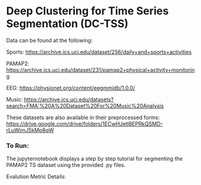 # Deep Clustering for Time Series Segmentation (DC-TSS)

Data can be found at the following:

Sports: https://archive.ics.uci.edu/dataset/256/daily+and+sports+activities

PAMAP2: https://archive.ics.uci.edu/dataset/231/pamap2+physical+activity+monitoring

EEG: https://physionet.org/content/eegmmidb/1.0.0/

Music: https://archive.ics.uci.edu/datasets?search=FMA:%20A%20Dataset%20For%20Music%20Analysis

These datasets are also available in their preprocessed forms:
https://drive.google.com/drive/folders/1ECwHJetl8EPRkQSMD-rLuWimJ5kMp8qW

### To Run:
The jupyternotebook displays a step by step tutorial for segmenting the PAMAP2 TS dataset using the provided .py files.

Evalution Metric Details:

